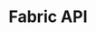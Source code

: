 ---
title: Fabric API
description: |
  A modding toolchain for Minecraft: Java Edition.
  
  🔗 [Click here to learn more about Fabric.](https://www.fabricmc.net/)
  
  🔗 [Click here to learn more about Minecraft.](https://www.minecraft.net/)
draft: false
---